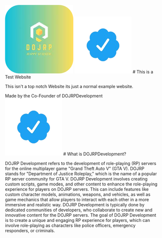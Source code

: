 <img src="image_2023-08-23_153332541.png" alt="DOJRPLogo">
<img src="image_2023-08-23_154110323-removebg-preview.png" alt="Verified Post"> 
# This is a Test Website

<p> This isn't a top notch Website its just a normal example website. </p>
<abbr> Made by the Co-Founder of DOJRPDevelopment </abbr>

<img src="image_2023-08-23_154110323-removebg-preview.png" alt="Verified Post"> 
# What is DOJRPDevelopment? 



<p> DOJRP Development refers to the development of role-playing (RP) servers for the online multiplayer game "Grand Theft Auto V" (GTA V). DOJRP stands for "Department of Justice Roleplay," which is the name of a popular RP server community for GTA V. DOJRP Development involves creating custom scripts, game modes, and other content to enhance the role-playing experience for players on DOJRP servers. This can include features like custom character models, animations, weapons, and vehicles, as well as game mechanics that allow players to interact with each other in a more immersive and realistic way. DOJRP Development is typically done by dedicated communities of developers, who collaborate to create new and innovative content for the DOJRP servers. The goal of DOJRP Development is to create a unique and engaging RP experience for players, which can involve role-playing as characters like police officers, emergency responders, or criminals.</p>
